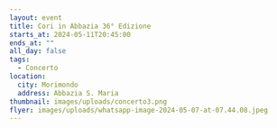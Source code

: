```yaml
---
layout: event
title: Cori in Abbazia 36° Edizione
starts_at: 2024-05-11T20:45:00
ends_at: ""
all_day: false
tags:
  - Concerto
location:
  city: Morimondo
  address: Abbazia S. Maria
thumbnail: images/uploads/concerto3.png
flyer: images/uploads/whatsapp-image-2024-05-07-at-07.44.08.jpeg
---
```

